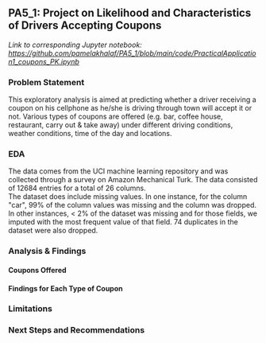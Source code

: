 ## PA5_1: Project on Likelihood and Characteristics of Drivers Accepting Coupons

_Link to corresponding Jupyter notebook: https://github.com/pamelakhalaf/PA5_1/blob/main/code/PracticalApplication1_coupons_PK.ipynb_

### Problem Statement 
This exploratory analysis is aimed at predicting whether a driver receiving a coupon on his cellphone as he/she is driving through town will accept it or not. Various types of coupons are offered (e.g. bar, coffee house, restaurant, carry out & take away) under different driving conditions, weather conditions, time of the day and locations.  


### EDA 
The data comes from the UCI machine learning repository and was collected through a survey on Amazon Mechanical Turk. The data consisted of 12684 entries for a total of 26 columns.  
The dataset does include missing values. In one instance, for the column "car", 99% of the column values was missing and the column was dropped. In other instances, < 2% of the dataset was missing and for those fields, we imputed with the most frequent value of that field. 
74 duplicates in the dataset were also dropped. 


### Analysis & Findings 
#### Coupons Offered 
#### Findings for Each Type of Coupon
### Limitations 

### Next Steps and Recommendations 

